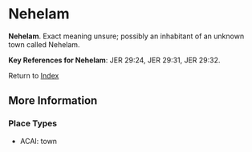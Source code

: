 # Nehelam
**Nehelam**. 
Exact meaning unsure; possibly an inhabitant of an unknown town called Nehelam. 




**Key References for Nehelam**: 
JER 29:24, JER 29:31, JER 29:32. 






Return to [Index](00-Index.md)

## More Information

### Place Types

* ACAI: town




